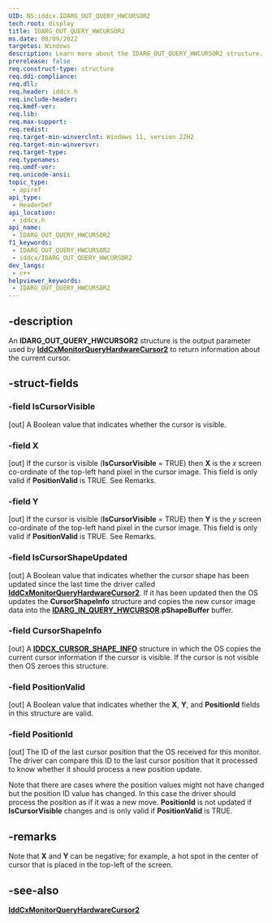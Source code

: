 ```yaml
---
UID: NS:iddcx.IDARG_OUT_QUERY_HWCURSOR2
tech.root: display
title: IDARG_OUT_QUERY_HWCURSOR2
ms.date: 08/09/2022
targetos: Windows
description: Learn more about the IDARG_OUT_QUERY_HWCURSOR2 structure.
prerelease: false
req.construct-type: structure
req.ddi-compliance: 
req.dll: 
req.header: iddcx.h
req.include-header: 
req.kmdf-ver: 
req.lib: 
req.max-support: 
req.redist: 
req.target-min-winverclnt: Windows 11, version 22H2
req.target-min-winversvr: 
req.target-type: 
req.typenames: 
req.umdf-ver: 
req.unicode-ansi: 
topic_type:
 - apiref
api_type:
 - HeaderDef
api_location:
 - iddcx.h
api_name:
 - IDARG_OUT_QUERY_HWCURSOR2
f1_keywords:
 - IDARG_OUT_QUERY_HWCURSOR2
 - iddcx/IDARG_OUT_QUERY_HWCURSOR2
dev_langs:
 - c++
helpviewer_keywords:
 - IDARG_OUT_QUERY_HWCURSOR2
---
```


## -description

An **IDARG_OUT_QUERY_HWCURSOR2** structure is the output parameter used by [**IddCxMonitorQueryHardwareCursor2**](nf-iddcx-iddcxmonitorqueryhardwarecursor2.md) to return information about the current cursor.

## -struct-fields

### -field IsCursorVisible

[out] A Boolean value that indicates whether the cursor is visible.

### -field X

[out] If the cursor is visible (**IsCursorVisible** = TRUE) then **X** is the *x* screen co-ordinate of the top-left hand pixel in the cursor image. This field is only valid if **PositionValid** is TRUE. See Remarks.

### -field Y

[out] If the cursor is visible (**IsCursorVisible** = TRUE) then **Y** is the *y* screen co-ordinate of the top-left hand pixel in the cursor image. This field is only valid if **PositionValid** is TRUE. See Remarks.

### -field IsCursorShapeUpdated

 [out] A Boolean value that indicates whether the cursor shape has been updated since the last time the driver called [**IddCxMonitorQueryHardwareCursor2**](nf-iddcx-iddcxmonitorqueryhardwarecursor2.md). If it has been updated then the OS updates the **CursorShapeInfo** structure and copies the new cursor image data into the [**IDARG_IN_QUERY_HWCURSOR**](ns-iddcx-idarg_in_query_hwcursor.md).**pShapeBuffer** buffer.

### -field CursorShapeInfo

[out] A [**IDDCX_CURSOR_SHAPE_INFO**](ns-iddcx-iddcx_cursor_shape_info.md) structure in which the OS copies the current cursor information if the cursor is visible. If the cursor is not visible then OS zeroes this structure.

### -field PositionValid

[out] A Boolean value that indicates whether the **X**, **Y**, and **PositionId** fields in this structure are valid.

### -field PositionId

[out] The ID of the last cursor position that the OS received for this monitor. The driver can compare this ID to the last cursor position that it processed to know whether it should process a new position update.

Note that there are cases where the position values might not have changed but the position ID value has changed. In this case the driver should process the position as if it was a new move. **PositionId** is not updated if **IsCursorVisible** changes and is only valid if **PositionValid** is TRUE.

## -remarks

Note that **X** and **Y** can be negative; for example, a hot spot in the center of cursor that is placed in the top-left of the screen.

## -see-also

[**IddCxMonitorQueryHardwareCursor2**](nf-iddcx-iddcxmonitorqueryhardwarecursor2.md)
